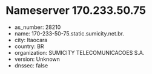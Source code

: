 # Nameserver 170.233.50.75

* as_number: 28210
* name: 170-233-50-75.static.sumicity.net.br.
* city: Itaocara
* country: BR
* organization: SUMICITY TELECOMUNICACOES S.A.
* version: Unknown
* dnssec: false
